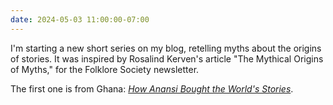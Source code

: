 ```yaml
---
date: 2024-05-03 11:00:00-07:00
---
```

I'm starting a new short series on my blog, retelling myths about the origins of stories. It was inspired by Rosalind Kerven's article "The Mythical Origins of Myths," for the Folklore Society newsletter. 

The first one is from Ghana: [*How Anansi Bought the World's Stories*](https://multoghost.wordpress.com/2024/05/03/how-anansi-bought-the-worlds-stories/).
